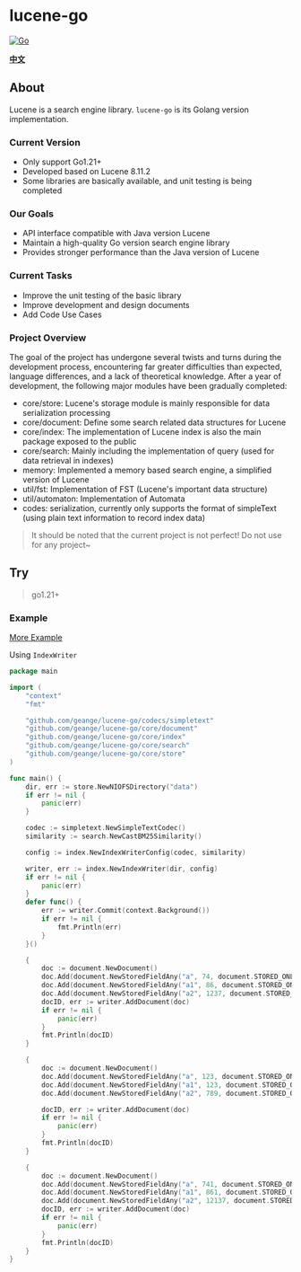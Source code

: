 # lucene-go

[![Go](https://github.com/geange/lucene-go/actions/workflows/go.yml/badge.svg)](https://github.com/geange/lucene-go/actions/workflows/go.yml)

**[中文](README-zh_CN.md)**

## About

Lucene is a search engine library. `lucene-go` is its Golang version implementation.

### Current Version

* Only support Go1.21+
* Developed based on Lucene 8.11.2
* Some libraries are basically available, and unit testing is being completed

### Our Goals

* API interface compatible with Java version Lucene
* Maintain a high-quality Go version search engine library
* Provides stronger performance than the Java version of Lucene

### Current Tasks

* Improve the unit testing of the basic library
* Improve development and design documents
* Add Code Use Cases

### Project Overview

The goal of the project has undergone several twists and turns during the development process, encountering far greater
difficulties than expected, language differences, and a lack of theoretical knowledge. After a year of development, the
following major modules have been gradually completed:

* core/store: Lucene's storage module is mainly responsible for data serialization processing
* core/document: Define some search related data structures for Lucene
* core/index: The implementation of Lucene index is also the main package exposed to the public
* core/search: Mainly including the implementation of query (used for data retrieval in indexes)
* memory: Implemented a memory based search engine, a simplified version of Lucene
* util/fst: Implementation of FST (Lucene's important data structure)
* util/automaton: Implementation of Automata
* codes: serialization, currently only supports the format of simpleText (using plain text information to record index
  data)

> It should be noted that the current project is not perfect! Do not use for any project~

## Try

> go1.21+

### Example

[More Example](https://github.com/geange/lucene-go-example)

Using `IndexWriter`

```go
package main

import (
	"context"
	"fmt"

	"github.com/geange/lucene-go/codecs/simpletext"
	"github.com/geange/lucene-go/core/document"
	"github.com/geange/lucene-go/core/index"
	"github.com/geange/lucene-go/core/search"
	"github.com/geange/lucene-go/core/store"
)

func main() {
	dir, err := store.NewNIOFSDirectory("data")
	if err != nil {
		panic(err)
	}

	codec := simpletext.NewSimpleTextCodec()
	similarity := search.NewCastBM25Similarity()

	config := index.NewIndexWriterConfig(codec, similarity)

	writer, err := index.NewIndexWriter(dir, config)
	if err != nil {
		panic(err)
	}
	defer func() {
		err := writer.Commit(context.Background())
		if err != nil {
			fmt.Println(err)
		}
	}()

	{
		doc := document.NewDocument()
		doc.Add(document.NewStoredFieldAny("a", 74, document.STORED_ONLY))
		doc.Add(document.NewStoredFieldAny("a1", 86, document.STORED_ONLY))
		doc.Add(document.NewStoredFieldAny("a2", 1237, document.STORED_ONLY))
		docID, err := writer.AddDocument(doc)
		if err != nil {
			panic(err)
		}
		fmt.Println(docID)
	}

	{
		doc := document.NewDocument()
		doc.Add(document.NewStoredFieldAny("a", 123, document.STORED_ONLY))
		doc.Add(document.NewStoredFieldAny("a1", 123, document.STORED_ONLY))
		doc.Add(document.NewStoredFieldAny("a2", 789, document.STORED_ONLY))

		docID, err := writer.AddDocument(doc)
		if err != nil {
			panic(err)
		}
		fmt.Println(docID)
	}

	{
		doc := document.NewDocument()
		doc.Add(document.NewStoredFieldAny("a", 741, document.STORED_ONLY))
		doc.Add(document.NewStoredFieldAny("a1", 861, document.STORED_ONLY))
		doc.Add(document.NewStoredFieldAny("a2", 12137, document.STORED_ONLY))
		docID, err := writer.AddDocument(doc)
		if err != nil {
			panic(err)
		}
		fmt.Println(docID)
	}
}

```
